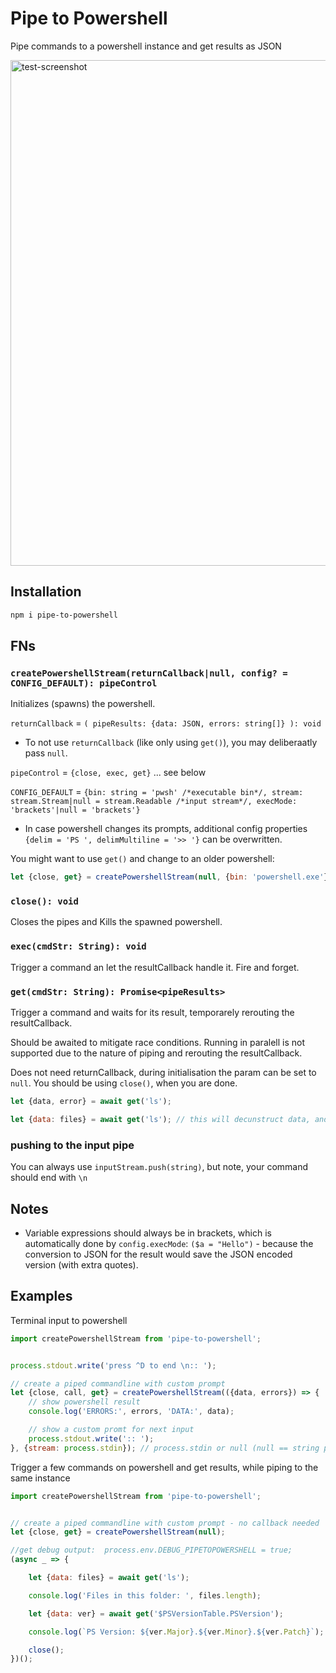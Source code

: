 # Pipe to Powershell

Pipe commands to a powershell instance and get results as JSON

<img width="809" alt="test-screenshot" src="https://user-images.githubusercontent.com/1894723/252398263-92c0f828-261d-4e54-99d0-8513c1d8dfd5.png">


## Installation

```bash
npm i pipe-to-powershell
```

## FNs

### `createPowershellStream(returnCallback|null, config? = CONFIG_DEFAULT): pipeControl` 
Initializes (spawns) the powershell.

`returnCallback` = `( pipeResults: {data: JSON, errors: string[]} ): void`

- To not use `returnCallback` (like only using `get()`), you may deliberaatly pass `null`.

`pipeControl` = `{close, exec, get}` ... see below

`CONFIG_DEFAULT` = `{bin: string = 'pwsh' /*executable bin*/, stream: stream.Stream|null = stream.Readable /*input stream*/, execMode: 'brackets'|null = 'brackets'}`

- In case powershell changes its prompts, additional config properties `{delim = 'PS ', delimMultiline = '>> '}` can be overwritten.

You might want to use `get()` and change to an older powershell:
```js
let {close, get} = createPowershellStream(null, {bin: 'powershell.exe'});
````

### `close(): void`
Closes the pipes and Kills the spawned powershell.

### `exec(cmdStr: String): void`
Trigger a command an let the resultCallback handle it. Fire and forget.

### `get(cmdStr: String): Promise<pipeResults>`
Trigger a command and waits for its result, temporarely rerouting the resultCallback.

Should be awaited to mitigate race conditions. Running in paralell is not supported due to the nature of piping and rerouting the resultCallback.

Does not need returnCallback, during initialisation the param can be set to `null`. You should be using `close()`, when you are done.

```js
let {data, error} = await get('ls');

let {data: files} = await get('ls'); // this will decunstruct data, and provide it as variable 'files'
```

### pushing to the input pipe
You can always use `inputStream.push(string)`, but note, your command should end with `\n`


## Notes
- Variable expressions should always be in brackets, which is automatically done by `config.execMode`: `($a = "Hello")` - because the conversion to JSON for the result would save the JSON encoded version (with extra quotes).


## Examples

Terminal input to powershell
```js
import createPowershellStream from 'pipe-to-powershell';


process.stdout.write('press ^D to end \n:: ');

// create a piped commandline with custom prompt 
let {close, call, get} = createPowershellStream(({data, errors}) => {
	// show powershell result
	console.log('ERRORS:', errors, 'DATA:', data);

	// show a custom promt for next input
	process.stdout.write(':: ');
}, {stream: process.stdin}); // process.stdin or null (null == string pipe)
```

Trigger a few commands on powershell and get results, while piping to the same instance
```js
import createPowershellStream from 'pipe-to-powershell';


// create a piped commandline with custom prompt - no callback needed
let {close, get} = createPowershellStream(null);

//get debug output:  process.env.DEBUG_PIPETOPOWERSHELL = true;
(async _ => {

	let {data: files} = await get('ls');

	console.log('Files in this folder: ', files.length);

	let {data: ver} = await get('$PSVersionTable.PSVersion');

	console.log(`PS Version: ${ver.Major}.${ver.Minor}.${ver.Patch}`);

	close();
})();
```
